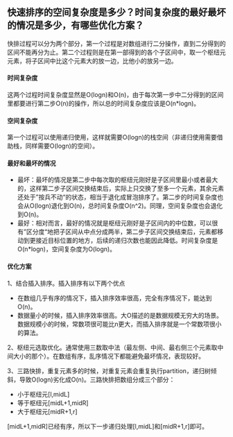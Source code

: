## 快速排序的空间复杂度是多少？时间复杂度的最好最坏的情况是多少，有哪些优化方案？

快排过程可以分为两个部分，第一个过程是对数组进行二分操作，直到二分得到的区间不能再分为止。第二个过程则是在第一部得到的各个子区间中，取一个枢纽元元素，将子区间中比这个元素大的放一边，比他小的放另一边。
#### 时间复杂度
这两个过程时间复杂度显然是O(logn)和O(n)，由于每次第一步中二分得到的区间里都要进行第二步O(n)的操作，所以总的时间复杂度应该是O(n*logn)。

#### 空间复杂度
第一个过程可以使用递归使用，这样就需要O(logn)的栈空间（非递归使用需要借助栈，同样需要O(logn)的空间）。

#### 最好和最坏的情况

- 最坏：最坏的情况是第二步中每次取的枢纽元刚好是子区间里最小或者最大的，这样第二步子区间交换结束后，实际上只交换了至多一个元素，其余元素还处于”按兵不动“的状态，相当于退化成冒泡排序了。第二步的时间复杂度也会从O(logn)退化到O(n)，总时间复杂度O(n^2)。同理，空间复杂度也会退化到O(n)。
- 最好：相对而言，最好的情况就是枢纽元刚好是子区间内的中位数，可以很有”区分度“地把子区间从中点分成两半，第二步子区间交换结束后，元素都移动到更接近目标位置的地方，后续的递归次数也能因此降低。时间复杂度是O(n*logn)，空间复杂度为O(logn)。

#### 优化方案
1、结合插入排序。插入排序有以下两个优点

- 在数组几乎有序的情况下，插入排序效率很高，完全有序情况下，能达到O(n)。
- 数据量小的时候，插入排序效率很高。大O描述的是数据规模无穷大的场景。数据规模小的时候，常数项很可能比n更大，而插入排序就是一个常数项很小的算法。

2、枢纽元选取优化。通常使用三数取中法（最左侧、中间、最右侧三个元素取中间大小的那个）。在数组有序，乱序情况下都能避免最坏情况，表现较好。

3、三路快排，重复元素多的时候，对重复元素会重复执行partition，递归树倾斜，导致O(logn)劣化成O(n)。三路快排把数组分成三个部分：

- 小于枢纽元[l,midL]
- 等于枢纽元[midL+1,midR]
- 大于枢纽元[midR+1,r]

[midL+1,midR]已经有序，所以下一步递归处理[l,midL]和[midR+1,r]即可。
